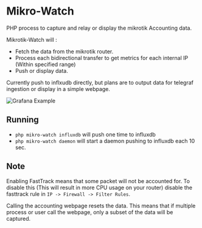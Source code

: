 # Mikro-Watch

PHP process to capture and relay or display the mikrotik Accounting data.

Mikrotik-Watch will : 

- Fetch the data from the mikrotik router.
- Process each bidirectional transfer to get metrics for each internal IP (Within specified range)
- Push or display data. 

Currently push to inflxudb directly, but plans are to output data for telegraf ingestion or display in a simple webpage.

![Grafana Example](https://github.com/ncareau/mikro-watch/raw/master/demo/panel.PNG)

## Running

- `php mikro-watch influxdb` will push one time to influxdb
- `php mikro-watch daemon` will start a daemon pushing to influxdb each 10 sec. 

## Note

Enabling FastTrack means that some packet will not be accounted for. To disable this (This will result in more CPU usage on your router) disable the fasttrack rule in `IP -> Firewall -> Filter Rules`. 

Calling the accounting webpage resets the data. This means that if multiple process or user call the webpage, only a subset of the data will be captured.